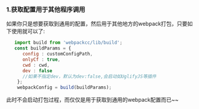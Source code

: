 ### 1.获取配置用于其他程序调用
如果你只是想要获取到通用的配置，然后用于其他地方的webpack打包，只要如下使用就可以了:
```js
   import build from 'webpackcc/lib/build';
   const buildParams = {
      config : customConfigPath,
      onlyCf : true,
      cwd : cwd,
      dev : false
      //如果不指定dev，默认为dev:false,会启动如UglifyJS等插件
    };
    webpackConfig = build(buildParams);
```
此时不会启动打包过程，而仅仅是用于获取到通用的webpack配置而已~~
